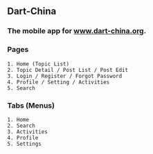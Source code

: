 ## Dart-China

### The mobile app for www.dart-china.org.

### Pages

    1. Home (Topic List)
    2. Topic Detail / Post List / Post Edit
    3. Login / Register / Forgot Password
    4. Profile / Setting / Activities
    5. Search

### Tabs (Menus)

    1. Home
    2. Search
    3. Activities
    4. Profile
    5. Settings
